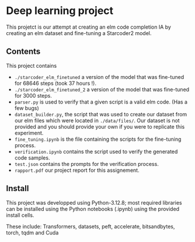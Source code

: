 # Deep learning project

This projetct is our attempt at creating an elm code completion IA by creating an elm dataset and fine-tuning a Starcoder2 model.


## Contents

This project contains

- `./starcoder_elm_finetuned` a version of the model that was fine-tuned for 68646 steps (took 37 hours !).
- `./starcoder_elm_finetuned_2` a version of the model that was fine-tuned for 3000 steps.
- `parser.py` is used to verify that a given script is a valid elm code. (Has a few bugs)
- `dataset_builder.py`, the script that was used to create our dataset from our elm files which were located in `./data/files/`.
  Our dataset is not provided and you should provide your own if you were to replicate this experiment.
- `fine_tuning.ipynb` is the file containing the scripts for the fine-tuning process.
- `verification.ipynb` contains the script used to verify the generated code samples.
- `test.json` contains the prompts for the verification process.
- `rapport.pdf` our project report for this assignement.

## Install
This project was developped using Python-3.12.8; most required libraries can be installed using the Python notebooks (.ipynb) using the provided install cells.

These include:
Transformers, datasets, peft, accelerate, bitsandbytes, torch, tqdm and Cuda
